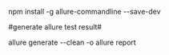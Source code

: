
npm install -g allure-commandline --save-dev

#generate allure test result#

allure generate --clean -o allure report
